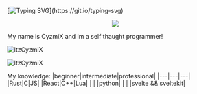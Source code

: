 [![Typing SVG](https://readme-typing-svg.herokuapp.com?size=30&lines=ASS+CODE+AHEAD.)](https://git.io/typing-svg)

<p align="center">
  <img src="https://capsule-render.vercel.app/api?text=Hey Everyone!🕹️&animation=fadeIn&type=waving&color=gradient&height=100"/>
</p>


My name is CyzmiX and im a self thaught programmer!

![ItzCyzmiX](https://github-readme-stats.vercel.app/api?username=ItzCyzmiX&show_icons=true&theme=tokyonight&hide=["issues"])

![ItzCyzmiX](https://github-readme-stats.vercel.app/api/top-langs?username=ItzCyzmiX&show_icons=true&theme=tokyonight&layout=compact)


My knowledge:
|beginner|intermediate|professional|
|---|---|---|
|Rust|C|JS| 
|React|C++|Lua|
|     |     |python|
|     |    |svelte && sveltekit|

